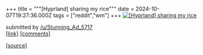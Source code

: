 +++
title = """[Hyprland] sharing my rice"""
date = 2024-10-07T19:27:36.000Z
tags = ["reddit","wm"]
+++
[![[Hyprland] sharing my rice](https://preview.redd.it/l3puvly7ydtd1.png?width=640&crop=smart&auto=webp&s=1298a0fdc2af918f42f3ffa6209aca0f093c10be "[Hyprland] sharing my rice")](https://www.reddit.com/r/unixporn/comments/1fyg9ds/hyprland_sharing_my_rice/)

submitted by [/u/Stunning\_Ad\_5717](https://www.reddit.com/user/Stunning_Ad_5717)  
[\[link\]](https://i.redd.it/l3puvly7ydtd1.png) [\[comments\]](https://www.reddit.com/r/unixporn/comments/1fyg9ds/hyprland_sharing_my_rice/)

[[source]](https://www.reddit.com/r/unixporn/comments/1fyg9ds/hyprland_sharing_my_rice/)

